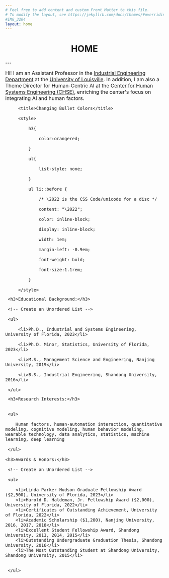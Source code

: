 ```yaml
---
# Feel free to add content and custom Front Matter to this file.
# To modify the layout, see https://jekyllrb.com/docs/themes/#overriding-theme-defaults
#IMG_3204
layout: home
---
```

<h1 align="center">HOME</h1>
<!-- <div align='center'><font size='60'>Projects</font></div> -->
---

<br/> 
<!-- <style>
img  {
  float: right;
  margin-left: 20px;
}
</style> -->


<!-- <img height='450' align="right" src="assets/images/banners/IMG_3204.jpeg"/> 
 <p style="text-align:justify; text-justify:inter-ideograph;"> -->
<font size=3>Hi! I am an Assistant Professor in the <a href="https://engineering.louisville.edu/academics/departments/industrial/" target="_blank">Industrial Engineering Department</a> at the <a href="https://louisville.edu/" target="_blank">University of Louisville</a>. In addition, I am also a Theme Director for Human-Centric AI at the <a href="https://engineering.louisville.edu/research/centersinstitutes/human-systems-engineering/" target="_blank">Center for Human Systems Engineering (CHSE)</a>, enriching the center's focus on integrating AI and human factors.


<html>
    <head>

         <title>Changing Bullet Colors</title>

         <style>

             h3{

                 color:orangered;

             }

             ul{

                 list-style: none;

             }

             ul li::before {

                 /* \2022 is the CSS Code/unicode for a disc */

                 content: "\2022";  

                 color: inline-block; 

                 display: inline-block; 

                 width: 1em;

                 margin-left: -0.9em;

                 font-weight: bold;

                 font-size:1.1rem;

             }

         </style>

   </head>

   <body>

     <h3>Educational Background:</h3>

     <!-- Create an Unordered List -->

     <ul>

         <li>Ph.D., Industrial and Systems Engineering, University of Florida, 2023</li>

         <li>Ph.D. Minor, Statistics, University of Florida, 2023</li>

         <li>M.S., Management Science and Engineering, Nanjing University, 2019</li>

         <li>B.S., Industrial Engineering, Shandong University, 2016</li>

     </ul>

   <!-- </body>


   <body> -->

     <h3>Research Interests:</h3>


     <ul>

        Human factors, human-automation interaction, quantitative modeling, cognitive modeling, human behavior modeling, wearable technology, data analytics, statistics, machine learning, deep learning 

     </ul>

    <h3>Awards & Honors:</h3>

     <!-- Create an Unordered List -->

     <ul>

        <li>Linda Parker Hudson Graduate Fellowship Award ($2,500), University of Florida, 2023</li>
        <li>Harold D. Haldeman, Jr. Fellowship Award ($2,000), University of Florida, 2022</li>
        <li>Certificates of Outstanding Achievement, University of Florida, 2022</li>
        <li>Academic Scholarship ($1,200), Nanjing University, 2016, 2017, 2018</li>
        <li>Excellent Student Fellowship Award, Shandong University, 2013, 2014, 2015</li>
        <li>Outstanding Undergraduate Graduation Thesis, Shandong University, 2016</li>
        <li>The Most Outstanding Student at Shandong University, Shandong University, 2015</li>
 

     </ul>

   </body>

</html>

<!-- My research covers a range of application areas including transportation, medical systems, and defense systems. If you'd like to learn more about my research experience, please visit my <a href="/Projects.html" target="_blank">PROJECTS</a> page. <br/><br/><br/> -->

<!-- <b>Click <a href="/assets/images/banners/Update_CV_YL_0928.pdf" download="cv.pdf">HERE</a> to download my resume.</b><br/><br/><br/> -->



</font>
 </p>






